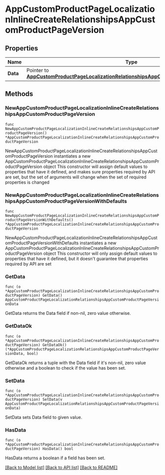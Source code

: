 # AppCustomProductPageLocalizationInlineCreateRelationshipsAppCustomProductPageVersion

## Properties

Name | Type | Description | Notes
------------ | ------------- | ------------- | -------------
**Data** | Pointer to [**AppCustomProductPageLocalizationRelationshipsAppCustomProductPageVersionData**](AppCustomProductPageLocalizationRelationshipsAppCustomProductPageVersionData.md) |  | [optional] 

## Methods

### NewAppCustomProductPageLocalizationInlineCreateRelationshipsAppCustomProductPageVersion

`func NewAppCustomProductPageLocalizationInlineCreateRelationshipsAppCustomProductPageVersion() *AppCustomProductPageLocalizationInlineCreateRelationshipsAppCustomProductPageVersion`

NewAppCustomProductPageLocalizationInlineCreateRelationshipsAppCustomProductPageVersion instantiates a new AppCustomProductPageLocalizationInlineCreateRelationshipsAppCustomProductPageVersion object
This constructor will assign default values to properties that have it defined,
and makes sure properties required by API are set, but the set of arguments
will change when the set of required properties is changed

### NewAppCustomProductPageLocalizationInlineCreateRelationshipsAppCustomProductPageVersionWithDefaults

`func NewAppCustomProductPageLocalizationInlineCreateRelationshipsAppCustomProductPageVersionWithDefaults() *AppCustomProductPageLocalizationInlineCreateRelationshipsAppCustomProductPageVersion`

NewAppCustomProductPageLocalizationInlineCreateRelationshipsAppCustomProductPageVersionWithDefaults instantiates a new AppCustomProductPageLocalizationInlineCreateRelationshipsAppCustomProductPageVersion object
This constructor will only assign default values to properties that have it defined,
but it doesn't guarantee that properties required by API are set

### GetData

`func (o *AppCustomProductPageLocalizationInlineCreateRelationshipsAppCustomProductPageVersion) GetData() AppCustomProductPageLocalizationRelationshipsAppCustomProductPageVersionData`

GetData returns the Data field if non-nil, zero value otherwise.

### GetDataOk

`func (o *AppCustomProductPageLocalizationInlineCreateRelationshipsAppCustomProductPageVersion) GetDataOk() (*AppCustomProductPageLocalizationRelationshipsAppCustomProductPageVersionData, bool)`

GetDataOk returns a tuple with the Data field if it's non-nil, zero value otherwise
and a boolean to check if the value has been set.

### SetData

`func (o *AppCustomProductPageLocalizationInlineCreateRelationshipsAppCustomProductPageVersion) SetData(v AppCustomProductPageLocalizationRelationshipsAppCustomProductPageVersionData)`

SetData sets Data field to given value.

### HasData

`func (o *AppCustomProductPageLocalizationInlineCreateRelationshipsAppCustomProductPageVersion) HasData() bool`

HasData returns a boolean if a field has been set.


[[Back to Model list]](../README.md#documentation-for-models) [[Back to API list]](../README.md#documentation-for-api-endpoints) [[Back to README]](../README.md)


